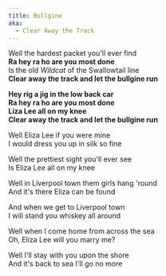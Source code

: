 ```yaml
---  
title: Bullgine
aka:
  - Clear Away the Track
---  
```

  
Well the hardest packet you'll ever find  
**Ra hey ra ho are you most done**  
Is the old _Wildcat_ of the Swallowtail line  
**Clear away the track and let the bullgine run**  

**Hey rig a jig in the low back car**  
**Ra hey ra ho are you most done**  
**Liza Lee all on my knee**  
**Clear away the track and let the bullgine run**  

Well Eliza Lee if you were mine  
I would dress you up in silk so fine  

Well the prettiest sight you'll ever see  
Is Eliza Lee all on my knee  

Well in Liverpool town them girls hang 'round  
And it's there Eliza can be found  

And when we get to Liverpool town  
I will stand you whiskey all around  

Well when I come home from across the sea  
Oh, Eliza Lee will you marry me?  

Well I'll stay with you upon the shore  
And it's back to sea I'll go no more  